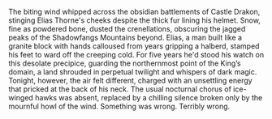 The biting wind whipped across the obsidian battlements of Castle Drakon, stinging Elias Thorne's cheeks despite the thick fur lining his helmet. Snow, fine as powdered bone, dusted the crenellations, obscuring the jagged peaks of the Shadowfangs Mountains beyond.  Elias, a man built like a granite block with hands calloused from years gripping a halberd, stamped his feet to ward off the creeping cold. For five years he'd stood his watch on this desolate precipice, guarding the northernmost point of the King’s domain, a land shrouded in perpetual twilight and whispers of dark magic. Tonight, however, the air felt different, charged with an unsettling energy that pricked at the back of his neck.  The usual nocturnal chorus of ice-winged hawks was absent, replaced by a chilling silence broken only by the mournful howl of the wind.  Something was wrong.  Terribly wrong.
